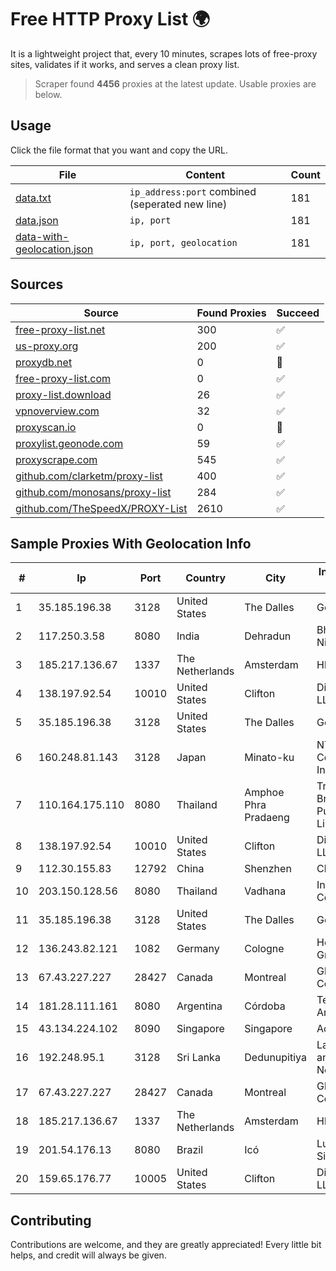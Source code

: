 
# Free HTTP Proxy List 🌍

It is a lightweight project that, every 10 minutes, scrapes lots of free-proxy sites, validates if it works, and serves a clean proxy list.


> Scraper found **4456** proxies at the latest update. Usable proxies are below.

## Usage

Click the file format that you want and copy the URL.


|File|Content|Count|
|----|-------|-----|
|[data.txt](https://raw.githubusercontent.com/themiralay/Proxy-List-World/master/data.txt)|`ip_address:port` combined (seperated new line)|181|
|[data.json](https://raw.githubusercontent.com/themiralay/Proxy-List-World/master/data.json)|`ip, port`|181|
|[data-with-geolocation.json](https://raw.githubusercontent.com/themiralay/Proxy-List-World/master/data-with-geolocation.json)|`ip, port, geolocation`|181|

## Sources

|Source|Found Proxies|Succeed|
|------|-------------|-------|
|[free-proxy-list.net](https://free-proxy-list.net)|300|✅|
|[us-proxy.org](https://www.us-proxy.org)|200|✅|
|[proxydb.net](http://proxydb.net)|0|🚫|
|[free-proxy-list.com](https://free-proxy-list.com/?page=&port=&type%5B%5D=http&type%5B%5D=https&up_time=0&search=Search)|0|✅|
|[proxy-list.download](https://www.proxy-list.download/HTTP)|26|✅|
|[vpnoverview.com](https://vpnoverview.com/privacy/anonymous-browsing/free-proxy-servers)|32|✅|
|[proxyscan.io](https://www.proxyscan.io)|0|🚫|
|[proxylist.geonode.com](https://proxylist.geonode.com/api/proxy-list?limit=300&page=1&sort_by=lastChecked&sort_type=desc&protocols=http,https)|59|✅|
|[proxyscrape.com](https://api.proxyscrape.com/v2/?request=displayproxies&protocol=http&timeout=10000&country=all&ssl=all&anonymity=all)|545|✅|
|[github.com/clarketm/proxy-list](https://raw.githubusercontent.com/clarketm/proxy-list/master/proxy-list-raw.txt)|400|✅|
|[github.com/monosans/proxy-list](https://raw.githubusercontent.com/monosans/proxy-list/main/proxies/http.txt)|284|✅|
|[github.com/TheSpeedX/PROXY-List](https://raw.githubusercontent.com/TheSpeedX/PROXY-List/master/http.txt)|2610|✅|


## Sample Proxies With Geolocation Info

|#|Ip|Port|Country|City|Internet Service Provider|
|-|--|----|-------|----|-------------------------|
|1|35.185.196.38|3128|United States|The Dalles|Google LLC|
|2|117.250.3.58|8080|India|Dehradun|Bharat Sanchar Nigam Ltd|
|3|185.217.136.67|1337|The Netherlands|Amsterdam|Hbing Limited|
|4|138.197.92.54|10010|United States|Clifton|DigitalOcean, LLC|
|5|35.185.196.38|3128|United States|The Dalles|Google LLC|
|6|160.248.81.143|3128|Japan|Minato-ku|NTT PC Communications, Inc.|
|7|110.164.175.110|8080|Thailand|Amphoe Phra Pradaeng|Triple T Broadband Public Company Limited|
|8|138.197.92.54|10010|United States|Clifton|DigitalOcean, LLC|
|9|112.30.155.83|12792|China|Shenzhen|China Mobile|
|10|203.150.128.56|8080|Thailand|Vadhana|Internet Thailand Company Ltd|
|11|35.185.196.38|3128|United States|The Dalles|Google LLC|
|12|136.243.82.121|1082|Germany|Cologne|Hetzner Online GmbH|
|13|67.43.227.227|28427|Canada|Montreal|GloboTech Communications|
|14|181.28.111.161|8080|Argentina|Córdoba|Telecom Argentina S.A|
|15|43.134.224.102|8090|Singapore|Singapore|Aceville Pte.ltd|
|16|192.248.95.1|3128|Sri Lanka|Dedunupitiya|Lanka Education and Research Network|
|17|67.43.227.227|28427|Canada|Montreal|GloboTech Communications|
|18|185.217.136.67|1337|The Netherlands|Amsterdam|Hbing Limited|
|19|201.54.176.13|8080|Brazil|Icó|Lucas De Souza Silva|
|20|159.65.176.77|10005|United States|Clifton|DigitalOcean, LLC|



## Contributing

Contributions are welcome, and they are greatly appreciated! Every
little bit helps, and credit will always be given.

